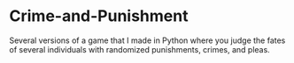 # Crime-and-Punishment
Several versions of a game that I made in Python where you judge the fates of several individuals with randomized punishments, 
crimes, and pleas.
